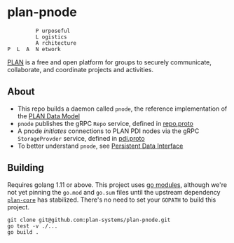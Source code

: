 # plan-pnode

```
         P urposeful
         L ogistics
         A rchitecture
P  L  A  N etwork
```

[PLAN](http://plan-systems.org) is a free and open platform for groups to securely communicate, collaborate, and coordinate projects and activities.

## About

- This repo builds a daemon called `pnode`, the reference implementation of the [PLAN Data Model](https://github.com/plan-systems/design-docs/blob/master/PLAN-Proof-of-Correctness.md)
- `pnode` publishes the gRPC `Repo` service, defined in [repo.proto](https://github.com/plan-systems/plan-protobufs/blob/master/pkg/repo/repo.proto)
- A pnode _initiates_ connections to PLAN PDI nodes via the gRPC `StorageProvder` service, defined in [pdi.proto](https://github.com/plan-systems/plan-protobufs/blob/master/pkg/pdi/pdi.proto)
- To better understand `pnode`, see [Persistent Data Interface](https://github.com/plan-systems/design-docs/blob/master/PLAN-API-Documentation.md#Persistent-Data-Interface)

## Building

Requires golang 1.11 or above. This project uses [go modules](https://github.com/golang/go/wiki/Modules), although we're not yet pinning the `go.mod` and `go.sum` files until the upstream dependency [`plan-core`](https://github.com/plan-systems/plan-core) has stabilized. There's no need to set your `GOPATH` to build this project.

```
git clone git@github.com:plan-systems/plan-pnode.git
go test -v ./...
go build .
```
